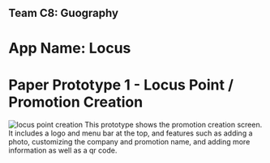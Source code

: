 ## Team C8: Guography
# App Name: Locus

# Paper Prototype 1 - Locus Point / Promotion Creation
![locus point creation](https://github.com/reesewahlin/COGS121-Guography/storyboards/locus_point_creation.JPG)
This prototype shows the promotion creation screen. It includes a logo and menu bar at the top, and features such as adding a photo,
customizing the company and promotion name, and adding more information as well as a qr code.
